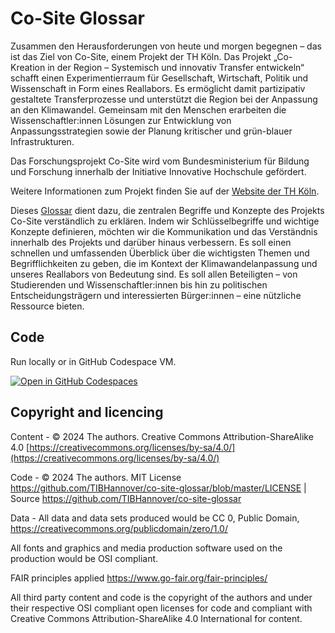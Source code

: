 # Co-Site Glossar

Zusammen den Herausforderungen von heute und morgen begegnen – das ist das Ziel von Co-Site, einem Projekt der TH Köln. Das Projekt „Co-Kreation in der Region – Systemisch und innovativ Transfer entwickeln“ schafft einen Experimentierraum für Gesellschaft, Wirtschaft, Politik und Wissenschaft in Form eines Reallabors. Es ermöglicht damit partizipativ gestaltete Transferprozesse und unterstützt die Region bei der Anpassung an den Klimawandel. Gemeinsam mit den Menschen erarbeiten die Wissenschaftler:innen Lösungen zur Entwicklung von Anpassungsstrategien sowie der Planung kritischer und grün-blauer Infrastrukturen. 

Das Forschungsprojekt Co-Site wird vom Bundesministerium für Bildung und Forschung innerhalb der Initiative Innovative Hochschule gefördert.  

Weitere Informationen zum Projekt finden Sie auf der [Website der TH Köln](https://www.th-koeln.de/forschung/co-kreation-in-der-region--systemisch-und-innovativ-transfer-entwickeln_98474.php).  

Dieses [Glossar](cosite001.ipynb) dient dazu, die zentralen Begriffe und Konzepte des Projekts Co-Site verständlich zu erklären. Indem wir Schlüsselbegriffe und wichtige Konzepte definieren, möchten wir die Kommunikation und das Verständnis innerhalb des Projekts und darüber hinaus verbessern. Es soll einen schnellen und umfassenden Überblick über die wichtigsten Themen und Begrifflichkeiten zu geben, die im Kontext der Klimawandelanpassung und unseres Reallabors von Bedeutung sind. Es soll allen Beteiligten – von Studierenden und Wissenschaftler:innen bis hin zu politischen Entscheidungsträgern und interessierten Bürger:innen – eine nützliche Ressource bieten.

## Code

Run locally or in GitHub Codespace VM.

[![Open in GitHub Codespaces](https://github.com/codespaces/badge.svg)](https://github.com/codespaces)

## Copyright and licencing

Content - © 2024 The authors. Creative Commons Attribution-ShareAlike 4.0 [https://creativecommons.org/licenses/by-sa/4.0/](https://creativecommons.org/licenses/by-sa/4.0/)

Code - © 2024 The authors. MIT License https://github.com/TIBHannover/co-site-glossar/blob/master/LICENSE | Source https://github.com/TIBHannover/co-site-glossar

Data - All data and data sets produced would be CC 0, Public Domain, https://creativecommons.org/publicdomain/zero/1.0/

All fonts and graphics and media production software used on the production would be OSI compliant.

FAIR principles applied https://www.go-fair.org/fair-principles/

All third party content and code is the copyright of the authors and under their respective OSI compliant open licenses for code and compliant with Creative Commons Attribution-ShareAlike 4.0 International for content.
